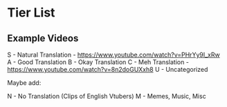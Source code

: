# Tier List

## Example Videos

S - Natural Translation - https://www.youtube.com/watch?v=PHrYy9I_xRw
A - Good Translation B - Okay Translation C - Meh Translation - https://www.youtube.com/watch?v=8n2doGUXxh8
U - Uncategorized

Maybe add:

N - No Translation (Clips of English Vtubers)
M - Memes, Music, Misc
